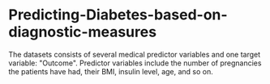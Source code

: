 # Predicting-Diabetes-based-on-diagnostic-measures
The datasets consists of several medical predictor variables and one target variable: "Outcome". Predictor variables include the number of pregnancies the patients have had, their BMI, insulin level, age, and so on.
